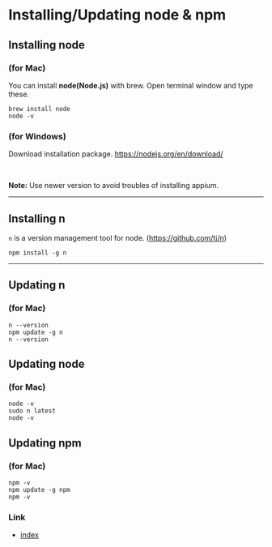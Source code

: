 # Installing/Updating node & npm

## Installing node

### (for Mac)

You can install **node(Node.js)** with brew. Open terminal window and type these.

```
brew install node
node -v
```

### (for Windows)

Download installation package.
https://nodejs.org/en/download/

<br>

**Note:** Use newer version to avoid troubles of installing appium.

<hr>

## Installing **n**

`n` is a version management tool for node. (https://github.com/tj/n)

```
npm install -g n
```

<hr>

## Updating n

### (for Mac)

```
n --version
npm update -g n
n --version
```

## Updating node

### (for Mac)

```
node -v
sudo n latest
node -v
```

## Updating npm

### (for Mac)

```
npm -v
npm update -g npm
npm -v
```

### Link

- [index](../index.md)
